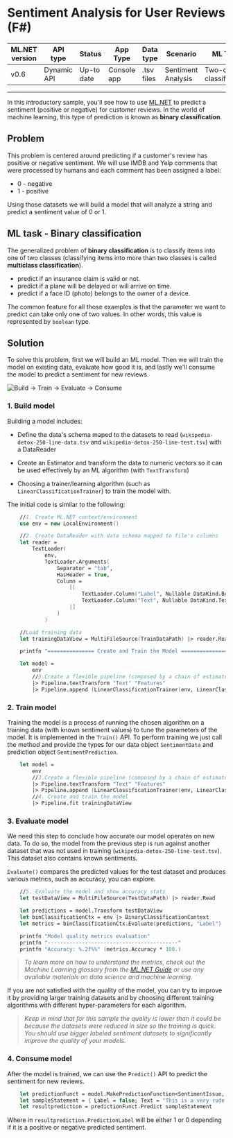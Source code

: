 # Sentiment Analysis for User Reviews (F#)

| ML.NET version | API type          | Status                        | App Type    | Data type | Scenario            | ML Task                   | Algorithms                  |
|----------------|-------------------|-------------------------------|-------------|-----------|---------------------|---------------------------|-----------------------------|
| v0.6           | Dynamic API | Up-to date | Console app | .tsv files | Sentiment Analysis | Two-class  classification | Linear Classification |

------------------------------------

In this introductory sample, you'll see how to use [ML.NET](https://www.microsoft.com/net/learn/apps/machine-learning-and-ai/ml-dotnet) to predict a sentiment (positive or negative) for customer reviews. In the world of machine learning, this type of prediction is known as **binary classification**.

## Problem
This problem is centered around predicting if a customer's review has positive or negative sentiment. We will use IMDB and Yelp comments that were processed by humans and each comment has been assigned a label: 
* 0 - negative
* 1 - positive

Using those datasets we will build a model that will analyze a string and predict a sentiment value of 0 or 1.

## ML task - Binary classification
The generalized problem of **binary classification** is to classify items into one of two classes (classifying items into more than two classes is called **multiclass classification**).

* predict if an insurance claim is valid or not.
* predict if a plane will be delayed or will arrive on time.
* predict if a face ID (photo) belongs to the owner of a device.

The common feature for all those examples is that the parameter we want to predict can take only one of two values. In other words, this value is represented by `boolean` type.

## Solution
To solve this problem, first we will build an ML model. Then we will train the model on existing data, evaluate how good it is, and lastly we'll consume the model to predict a sentiment for new reviews.

![Build -> Train -> Evaluate -> Consume](../../../../../master/samples/csharp/getting-started/shared_content/modelpipeline.png)

### 1. Build model

Building a model includes: 

* Define the data's schema maped to the datasets to read (`wikipedia-detox-250-line-data.tsv` and `wikipedia-detox-250-line-test.tsv`) with a DataReader

* Create an Estimator and transform the data to numeric vectors so it can be used effectively by an ML algorithm (with `TextTransform`)

* Choosing a trainer/learning algorithm (such as `LinearClassificationTrainer`) to train the model with. 

The initial code is similar to the following:

```fsharp
    //1. Create ML.NET context/environment
    use env = new LocalEnvironment()

    //2. Create DataReader with data schema mapped to file's columns
    let reader = 
        TextLoader(
            env, 
            TextLoader.Arguments(
                Separator = "tab", 
                HasHeader = true, 
                Column = 
                    [|
                        TextLoader.Column("Label", Nullable DataKind.Bool, 0)
                        TextLoader.Column("Text", Nullable DataKind.Text, 1)
                    |]
                )
            )

    //Load training data
    let trainingDataView = MultiFileSource(TrainDataPath) |> reader.Read

    printfn "=============== Create and Train the Model ==============="

    let model = 
        env
        //3.Create a flexible pipeline (composed by a chain of estimators) for creating/traing the model.
        |> Pipeline.textTransform "Text" "Features"
        |> Pipeline.append (LinearClassificationTrainer(env, LinearClassificationTrainer.Arguments(), "Features", "Label"))
```
### 2. Train model
Training the model is a process of running the chosen algorithm on a training data (with known sentiment values) to tune the parameters of the model. It is implemented in the `Train()` API. To perform training we just call the method and provide the types for our data object `SentimentData` and  prediction object `SentimentPrediction`.
```fsharp
    let model = 
        env
        //3.Create a flexible pipeline (composed by a chain of estimators) for creating/traing the model.
        |> Pipeline.textTransform "Text" "Features"
        |> Pipeline.append (LinearClassificationTrainer(env, LinearClassificationTrainer.Arguments(), "Features", "Label"))
        //4. Create and train the model            
        |> Pipeline.fit trainingDataView
```
### 3. Evaluate model
We need this step to conclude how accurate our model operates on new data. To do so, the model from the previous step is run against another dataset that was not used in training (`wikipedia-detox-250-line-test.tsv`). This dataset also contains known sentiments.

`Evaluate()` compares the predicted values for the test dataset and produces various metrics, such as accuracy, you can explore.

```fsharp
    //5. Evaluate the model and show accuracy stats
    let testDataView = MultiFileSource(TestDataPath) |> reader.Read

    let predictions = model.Transform testDataView
    let binClassificationCtx = env |> BinaryClassificationContext
    let metrics = binClassificationCtx.Evaluate(predictions, "Label")

    printfn "Model quality metrics evaluation"
    printfn "------------------------------------------"
    printfn "Accuracy: %.2f%%" (metrics.Accuracy * 100.)
```
>*To learn more on how to understand the metrics, check out the Machine Learning glossary from the [ML.NET Guide](https://docs.microsoft.com/en-us/dotnet/machine-learning/) or use any available materials on data science and machine learning*.

If you are not satisfied with the quality of the model, you can try to improve it by providing larger training datasets and by choosing different training algorithms with different hyper-parameters for each algorithm.

>*Keep in mind that for this sample the quality is lower than it could be because the datasets were reduced in size so the training is quick. You should use bigger labeled sentiment datasets to significantly improve the quality of your models.*

### 4. Consume model
After the model is trained, we can use the `Predict()` API to predict the sentiment for new reviews. 

```fsharp
    let predictionFunct = model.MakePredictionFunction<SentimentIssue, SentimentPrediction> env
    let sampleStatement = { Label = false; Text = "This is a very rude movie" }
    let resultprediction = predictionFunct.Predict sampleStatement
```
Where in `resultprediction.PredictionLabel` will be either 1 or 0 depending if it is a positive or negative predicted sentiment.

